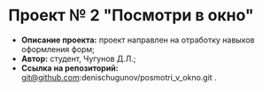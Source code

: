 # Проект № 2 "Посмотри в окно"
* **Описание проекта:** проект направлен на отработку навыков оформления форм;
* **Автор:** студент, Чугунов Д.Л.;
* **Ссылка на репозиторий:** git@github.com:denischugunov/posmotri_v_okno.git .